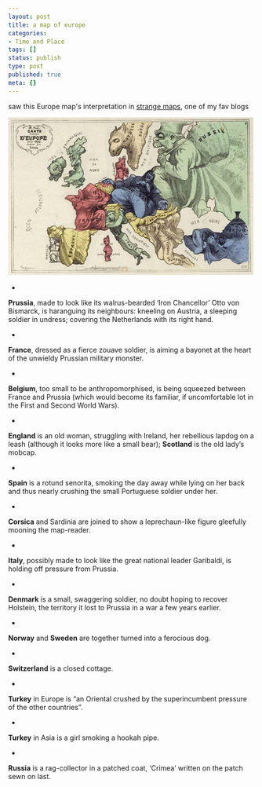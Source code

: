 ```yaml
---
layout: post
title: a map of europe
categories:
- Time and Place
tags: []
status: publish
type: post
published: true
meta: {}
---
```

saw this Europe map's interpretation in [strange maps](http://strangemaps.wordpress.com/2007/12/23/227/), one of my fav blogs

![](/img/europe_map_olden1.jpg)

-  

**Prussia**, made to look like its walrus-bearded ‘Iron Chancellor’ Otto von Bismarck, is haranguing its neighbours: kneeling on Austria, a sleeping soldier in undress; covering the Netherlands with its right hand.

-  

**France**, dressed as a fierce zouave soldier, is aiming a bayonet at the heart of the unwieldy Prussian military monster.

-  

**Belgium**, too small to be anthropomorphised, is being squeezed between France and Prussia (which would become its familiar, if uncomfortable lot in the First and Second World Wars).

-  

**England** is an old woman, struggling with Ireland, her rebellious lapdog on a leash (although it looks more like a small bear); **Scotland** is the old lady’s mobcap.

-  

**Spain** is a rotund senorita, smoking the day away while lying on her back and thus nearly crushing the small Portuguese soldier under her.

-  

**Corsica** and Sardinia are joined to show a leprechaun-like figure gleefully mooning the map-reader.

-  

**Italy**, possibly made to look like the great national leader Garibaldi, is holding off pressure from Prussia.

-  

**Denmark** is a small, swaggering soldier, no doubt hoping to recover Holstein, the territory it lost to Prussia in a war a few years earlier.

-  

**Norway** and **Sweden** are together turned into a ferocious dog.

-  

**Switzerland** is a closed cottage.

-  

**Turkey** in Europe is “an Oriental crushed by the superincumbent pressure of the other countries”.

-  

**Turkey** in Asia is a girl smoking a hookah pipe.

-  

**Russia** is a rag-collector in a patched coat, ‘Crimea’ written on the patch sewn on last.

